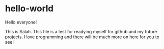 # hello-world

Hello everyone!

This is Salah. This file is a test for readying myself for github and my future projects. I love programming and there will be much more on here for you to see!
